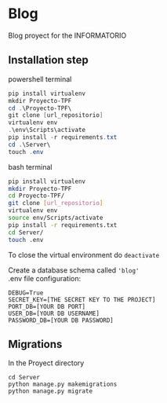 # Blog
Blog proyect for the INFORMATORIO

Installation step
-

powershell terminal
```powershell
pip install virtualenv
mkdir Proyecto-TPF
cd .\Proyecto-TPF\
git clone [url_repositorio]
virtualenv env
.\env\Scripts\activate
pip install -r requirements.txt
cd .\Server\
touch .env
```
bash terminal
```bash
pip install virtualenv
mkdir Proyecto-TPF
cd Proyecto-TPF/
git clone [url_repositorio]
virtualenv env
source env/Scripts/activate
pip install -r requirements.txt
cd Server/
touch .env
```
To close the virtual environment do `deactivate`

Create a database schema called `'blog'`  
.env file configuration:
```
DEBUG=True
SECRET_KEY=[THE SECRET KEY TO THE PROJECT]
PORT_DB=[YOUR DB PORT]
USER_DB=[YOUR DB USERNAME]
PASSWORD_DB=[YOUR DB PASSWORD]
```

Migrations
-

In the Proyect directory
```
cd Server
python manage.py makemigrations
python manage.py migrate
```
